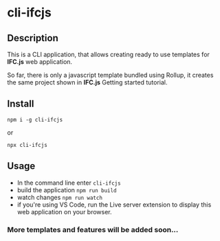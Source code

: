 # cli-ifcjs
## Description 
This is a CLI application, that allows creating ready to use templates for **IFC.js** web application.

So far, there is only a javascript template bundled using Rollup, it creates the same project shown in **IFC.js** Getting started tutorial.
## Install

`npm i -g cli-ifcjs`

or

`npx cli-ifcjs`

## Usage

- In the command line enter `cli-ifcjs`
- build the application `npm run build`
- watch changes `npm run watch`
- if you're using VS Code, run the Live server extension to display this web application on your browser. 

### More templates and features will be added soon...
